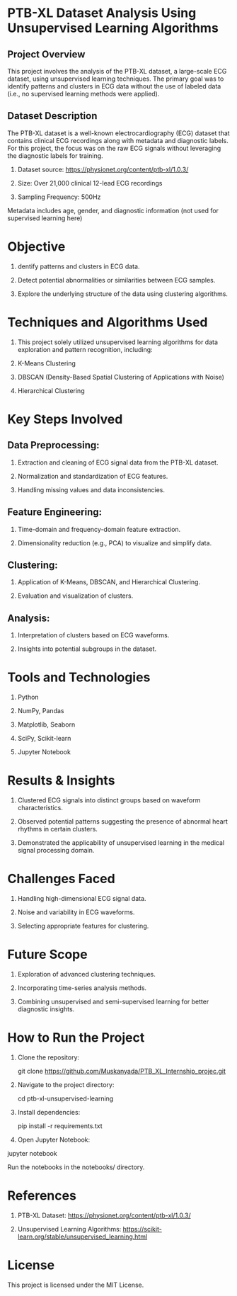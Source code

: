 # PTB-XL Dataset Analysis Using Unsupervised Learning Algorithms

## Project Overview

This project involves the analysis of the PTB-XL dataset, a large-scale ECG dataset, using unsupervised learning techniques. The primary goal was to identify patterns and clusters in ECG data without the use of labeled data (i.e., no supervised learning methods were applied).

## Dataset Description

The PTB-XL dataset is a well-known electrocardiography (ECG) dataset that contains clinical ECG recordings along with metadata and diagnostic labels. For this project, the focus was on the raw ECG signals without leveraging the diagnostic labels for training.

1. Dataset source: https://physionet.org/content/ptb-xl/1.0.3/

2. Size: Over 21,000 clinical 12-lead ECG recordings

3. Sampling Frequency: 500Hz

Metadata includes age, gender, and diagnostic information (not used for supervised learning here)

# Objective

1. dentify patterns and clusters in ECG data.

2. Detect potential abnormalities or similarities between ECG samples.

3. Explore the underlying structure of the data using clustering algorithms.

# Techniques and Algorithms Used

1. This project solely utilized unsupervised learning algorithms for data exploration and pattern recognition, including:

2. K-Means Clustering

3. DBSCAN (Density-Based Spatial Clustering of Applications with Noise)

4. Hierarchical Clustering

# Key Steps Involved

## Data Preprocessing:

1. Extraction and cleaning of ECG signal data from the PTB-XL dataset.

2. Normalization and standardization of ECG features.

3. Handling missing values and data inconsistencies.

## Feature Engineering:

1. Time-domain and frequency-domain feature extraction.

2. Dimensionality reduction (e.g., PCA) to visualize and simplify data.

## Clustering:

1. Application of K-Means, DBSCAN, and Hierarchical Clustering.

2. Evaluation and visualization of clusters.

## Analysis:

1. Interpretation of clusters based on ECG waveforms.

2. Insights into potential subgroups in the dataset.

# Tools and Technologies

1. Python

2. NumPy, Pandas

3. Matplotlib, Seaborn

4. SciPy, Scikit-learn

5. Jupyter Notebook

# Results & Insights

1. Clustered ECG signals into distinct groups based on waveform characteristics.

2. Observed potential patterns suggesting the presence of abnormal heart rhythms in certain clusters.

3. Demonstrated the applicability of unsupervised learning in the medical signal processing domain.

# Challenges Faced

1. Handling high-dimensional ECG signal data.

2. Noise and variability in ECG waveforms.

3. Selecting appropriate features for clustering.

# Future Scope

1. Exploration of advanced clustering techniques.

2. Incorporating time-series analysis methods.

3. Combining unsupervised and semi-supervised learning for better diagnostic insights.


# How to Run the Project

1. Clone the repository:

   git clone https://github.com/Muskanyada/PTB_XL_Internship_projec.git

2. Navigate to the project directory:

   cd ptb-xl-unsupervised-learning

3. Install dependencies:

   pip install -r requirements.txt

4. Open Jupyter Notebook:

  jupyter notebook

Run the notebooks in the notebooks/ directory.

# References

1. PTB-XL Dataset: https://physionet.org/content/ptb-xl/1.0.3/

2. Unsupervised Learning Algorithms: https://scikit-learn.org/stable/unsupervised_learning.html

# License

This project is licensed under the MIT License.

